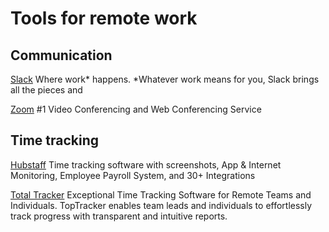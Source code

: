 # Tools for remote work [](id=tools)

## Communication

[Slack](https://slack.com/)
Where work* happens.
*Whatever work means for you, Slack brings all the pieces and

[Zoom](https://zoom.us/)
#1 Video Conferencing and Web Conferencing Service

## Time tracking
[Hubstaff](http://www.hubstaff.com)
Time tracking software with screenshots, App & Internet Monitoring, Employee Payroll System, and 30+ Integrations

[Total Tracker](https://www.toptal.com/tracker/)
Exceptional Time Tracking Software for Remote Teams and Individuals.
TopTracker enables team leads and individuals to effortlessly track progress with transparent and intuitive reports.
